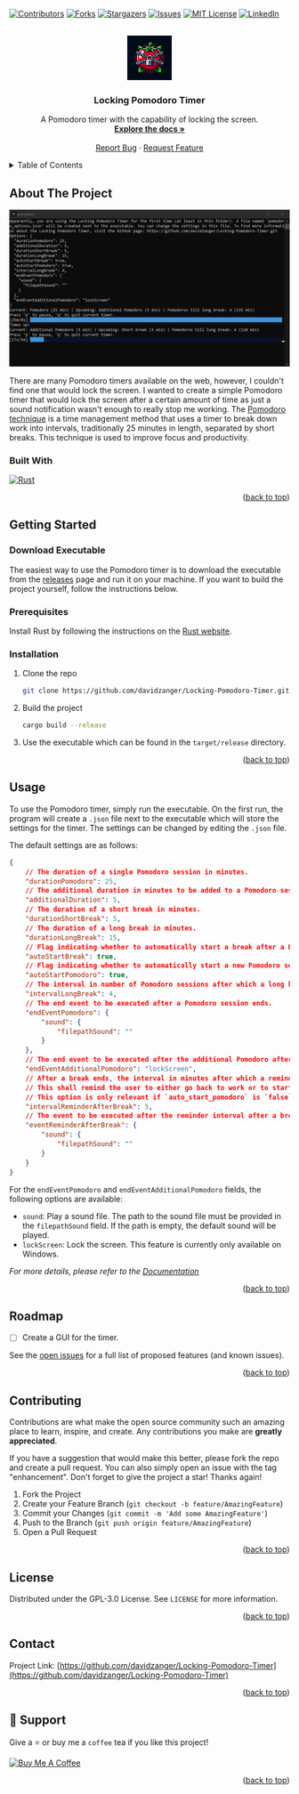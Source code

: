 <!-- Improved compatibility of back to top link: See: https://github.com/othneildrew/Best-README-Template/pull/73 -->
<a name="readme-top" id="readme-top"></a>
<!--
*** Thanks for checking out the Best-README-Template. If you have a suggestion
*** that would make this better, please fork the repo and create a pull request
*** or simply open an issue with the tag "enhancement".
*** Don't forget to give the project a star!
*** Thanks again! Now go create something AMAZING! :D
-->



<!-- PROJECT SHIELDS -->
<!--
*** I'm using markdown "reference style" links for readability.
*** Reference links are enclosed in brackets [ ] instead of parentheses ( ).
*** See the bottom of this document for the declaration of the reference variables
*** for contributors-url, forks-url, etc. This is an optional, concise syntax you may use.
*** https://www.markdownguide.org/basic-syntax/#reference-style-links
-->
[![Contributors][contributors-shield]][contributors-url] [![Forks][forks-shield]][forks-url] [![Stargazers][stars-shield]][stars-url] [![Issues][issues-shield]][issues-url] [![MIT License][license-shield]][license-url] [![LinkedIn][linkedin-shield]][linkedin-url]



<!-- PROJECT LOGO -->
<br />
<div align="center">
  <a href="https://github.com/davidzanger/Locking-Pomodoro-Timer">
    <img src="assets/pomodoro.webp" alt="Logo" width="80" height="80">
  </a>

<h3 align="center">Locking Pomodoro Timer</h3>

  <p align="center">
    A Pomodoro timer with the capability of locking the screen.
    <br />
    <a href="https://docs.rs/crate/locking-pomodoro-timer/latest"><strong>Explore the docs »</strong></a>
    <br />
    <br />
    <a href="https://github.com/davidzanger/Locking-Pomodoro-Timer/issues/new?labels=bug&template=bug-report---.md">Report Bug</a>
    ·
    <a href="https://github.com/davidzanger/Locking-Pomodoro-Timer/issues/new?labels=enhancement&template=feature-request---.md">Request Feature</a>
  </p>
</div>



<!-- TABLE OF CONTENTS -->
<details>
  <summary>Table of Contents</summary>
  <ol>
    <li>
      <a href="#about-the-project">About The Project</a>
      <ul>
        <li><a href="#built-with">Built With</a></li>
      </ul>
    </li>
    <li>
      <a href="#getting-started">Getting Started</a>
      <ul>
        <li><a href="#prerequisites">Prerequisites</a></li>
        <li><a href="#installation">Installation</a></li>
      </ul>
    </li>
    <li><a href="#usage">Usage</a></li>
    <li><a href="#roadmap">Roadmap</a></li>
    <li><a href="#contributing">Contributing</a></li>
    <li><a href="#license">License</a></li>
    <li><a href="#contact">Contact</a></li>
    <li><a href="#acknowledgments">Acknowledgments</a></li>
  </ol>
</details>

<!-- ABOUT THE PROJECT -->
## About The Project

![Pomodoro Screen Shot](assets/pomodoro_sample.png)

There are many Pomodoro timers available on the web, however, I couldn't find one that would lock the screen. I wanted to create a simple Pomodoro timer that would lock the screen after a certain amount of time as just a sound notification wasn't enough to really stop me working.
The [Pomodoro technique](https://en.wikipedia.org/wiki/Pomodoro_Technique) is a time management method that uses a timer to break down work into intervals, traditionally 25 minutes in length, separated by short breaks. This technique is used to improve focus and productivity.

### Built With

[![Rust][Rust]][Rust-url]

<p align="right">(<a href="#readme-top">back to top</a>)</p>

<!-- GETTING STARTED -->
## Getting Started

### Download Executable

The easiest way to use the Pomodoro timer is to download the executable from the [releases](https://github.com/davidzanger/Locking-Pomodoro-Timer/releases) page and run it on your machine.
If you want to build the project yourself, follow the instructions below.

### Prerequisites

Install Rust by following the instructions on the [Rust website](https://www.rust-lang.org/tools/install).

### Installation

1. Clone the repo

   ```sh
   git clone https://github.com/davidzanger/Locking-Pomodoro-Timer.git
   ```

2. Build the project

   ```sh
   cargo build --release
   ```

3. Use the executable which can be found in the `target/release` directory.

<p align="right">(<a href="#readme-top">back to top</a>)</p>



<!-- USAGE EXAMPLES -->
## Usage

To use the Pomodoro timer, simply run the executable. On the first run, the program will create a `.json` file next to the executable which will store the settings for the timer. The settings can be changed by editing the `.json` file.

The default settings are as follows:

```json	
{
    // The duration of a single Pomodoro session in minutes.
    "durationPomodoro": 25,
    // The additional duration in minutes to be added to a Pomodoro session when it is over.
    "additionalDuration": 5,
    // The duration of a short break in minutes.
    "durationShortBreak": 5,
    // The duration of a long break in minutes.
    "durationLongBreak": 15,
    // Flag indicating whether to automatically start a break after a Pomodoro session ends.
    "autoStartBreak": true,
    // Flag indicating whether to automatically start a new Pomodoro session after a break ends.
    "autoStartPomodoro": true,
    // The interval in number of Pomodoro sessions after which a long break should be taken.
    "intervalLongBreak": 4,
    // The end event to be executed after a Pomodoro session ends.
    "endEventPomodoro": {
        "sound": {
            "filepathSound": ""
        }
    },
    // The end event to be executed after the additional Pomodoro after a Pomodoro session ends.
    "endEventAdditionalPomodoro": "lockScreen",
    // After a break ends, the interval in minutes after which a reminder should be triggered.
    // This shall remind the user to either go back to work or to start a new Pomodoro session if already working.
    // This option is only relevant if `auto_start_pomodoro` is `false`.
    "intervalReminderAfterBreak": 5,
    // The event to be executed after the reminder interval after a break ends.
    "eventReminderAfterBreak": {
        "sound": {
            "filepathSound": ""
        }
    }
}
```

For the `endEventPomodoro` and `endEventAdditionalPomodoro` fields, the following options are available:

- `sound`: Play a sound file. The path to the sound file must be provided in the `filepathSound` field. If the path is empty, the default sound will be played.
- `lockScreen`: Lock the screen. This feature is currently only available on Windows.

_For more details, please refer to the [Documentation](https://docs.rs/crate/locking-pomodoro-timer/latest)_

<p align="right">(<a href="#readme-top">back to top</a>)</p>

<!-- ROADMAP -->
## Roadmap

- [ ] Create a GUI for the timer.

See the [open issues](https://github.com/davidzanger/Locking-Pomodoro-Timer/issues) for a full list of proposed features (and known issues).

<p align="right">(<a href="#readme-top">back to top</a>)</p>



<!-- CONTRIBUTING -->
## Contributing

Contributions are what make the open source community such an amazing place to learn, inspire, and create. Any contributions you make are **greatly appreciated**.

If you have a suggestion that would make this better, please fork the repo and create a pull request. You can also simply open an issue with the tag "enhancement".
Don't forget to give the project a star! Thanks again!

1. Fork the Project
2. Create your Feature Branch (`git checkout -b feature/AmazingFeature`)
3. Commit your Changes (`git commit -m 'Add some AmazingFeature'`)
4. Push to the Branch (`git push origin feature/AmazingFeature`)
5. Open a Pull Request

<p align="right">(<a href="#readme-top">back to top</a>)</p>

<!-- LICENSE -->
## License

Distributed under the GPL-3.0 License. See `LICENSE` for more information.

<p align="right">(<a href="#readme-top">back to top</a>)</p>

<!-- CONTACT -->
## Contact

Project Link: [https://github.com/davidzanger/Locking-Pomodoro-Timer](https://github.com/davidzanger/Locking-Pomodoro-Timer)

<p align="right">(<a href="#readme-top">back to top</a>)</p>


## 🤝 Support

Give a ⭐️ or buy me a `coffee` tea if you like this project!

<a href="https://www.buymeacoffee.com/davidzanger" target="_blank" rel="noopener"><img src="https://cdn.buymeacoffee.com/buttons/v2/default-yellow.png" height="40" width="145" alt="Buy Me A Coffee"></a>

<p align="right">(<a href="#readme-top">back to top</a>)</p>

<!-- MARKDOWN LINKS & IMAGES -->
<!-- https://www.markdownguide.org/basic-syntax/#reference-style-links -->
[contributors-shield]: https://img.shields.io/github/contributors/davidzanger/Locking-Pomodoro-Timer.svg?style=for-the-badge
[contributors-url]: https://github.com/davidzanger/Locking-Pomodoro-Timer/graphs/contributors
[forks-shield]: https://img.shields.io/github/forks/davidzanger/Locking-Pomodoro-Timer.svg?style=for-the-badge
[forks-url]: https://github.com/davidzanger/Locking-Pomodoro-Timer/network/members
[stars-shield]: https://img.shields.io/github/stars/davidzanger/Locking-Pomodoro-Timer.svg?style=for-the-badge
[stars-url]: https://github.com/davidzanger/Locking-Pomodoro-Timer/stargazers
[issues-shield]: https://img.shields.io/github/issues/davidzanger/Locking-Pomodoro-Timer.svg?style=for-the-badge
[issues-url]: https://github.com/davidzanger/Locking-Pomodoro-Timer/issues
[license-shield]: https://img.shields.io/github/license/davidzanger/Locking-Pomodoro-Timer.svg?style=for-the-badge
[license-url]: https://github.com/davidzanger/Locking-Pomodoro-Timer/blob/master/LICENSE.txt
[linkedin-shield]: https://img.shields.io/badge/-LinkedIn-black.svg?style=for-the-badge&logo=linkedin&colorB=555
[linkedin-url]: https://linkedin.com/in/david-zanger-8a4340137
[Rust]: https://img.shields.io/badge/Rust-000000?style=for-the-badge&logo=rust&logoColor=white
[Rust-url]: https://www.rust-lang.org/

